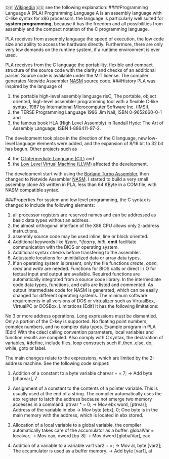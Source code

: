 :de: [Wikipedia](http://de.wikipedia.org/wiki/Programming_language_A)
:us: see the following explanation:
####Programming Language A (PLA) 
Programming Language A is an assembly language with C-like syntax for x86 processors. the language is particularly well suited for **system programming**, because it has the freedom and all possibilities from assembly and the compact notation of the C programming language.

PLA receives from assembly language the speed of execution, the low code size and ability to access the hardware directly. Furthermore, there are only very low demands on the runtime system, if a runtime environment is ever used.

PLA receives from the C language the portability, flexible and compact structure of the source code with the clarity and checks of an additional parser. Source code is available under the MIT license. The  compiler generates Netwide Assembler [NASM](http://www.nasm.us) source code.
###History
PLA was inspired by the language of 

1. the portable high-level assembly language risC, The portable, object oriented, high-level assembler programming tool with a flexible C-like syntax, 1987 by International Microcomputer Software Inc. (IMSI), 
2. the TERSE Programming Language 1996 Jim Nail, ISBN 0-9652660-0-1 and 
3. the famous book HLA (High Level Assembly) in Randall Hyde: The Art of Assembly Language, ISBN 1-886411-97-2. 

The development took place in the direction of the C language, new low-level language elements were added, and the expansion of 8/16 bit to 32 bit has begun. Other projects such as 

4. the [C Intermediate Language (CIL)](http://www.eecs.berkeley.edu/~necula/cil/) and 
5. the [Low Level Virtual Machine (LLVM)](http://llvm.org) affected the development. 

The development start with using the [Borland Turbo Assembler](http://en.wikipedia.org/wiki/Turbo_Assembler), then changed to Netwide Assembler [NASM](http://www.nasm.us). I started to build a very small assembly clone AS written in PLA, less than 64 KByte in a COM file, with NASM compatible syntax.

###Properties
For system and low level programming, the C syntax is changed to include the following elements:

1. all processor registers are reserved names and can be addressed as basic data types without an address.
2. the almost orthogonal interface of the X86 CPU allows only 2-address instructions.
3. assembly source code may be used inline, line or block oriented.
4. Additional keywords like *ifzero*, **ifcarry*, *inth*, **emit** facilitate communication with the BIOS or operating system.
5. Additional syntax checks before transfering to the assembler.
6. Adjustable locations for uninitialized data or array data types.
7. If an operating system is present, only the file functions *create*, *open*, *read* and *write* are needed.
Functions for BIOS calls or direct I / O for textual input and output are available.
Required functions are automatically integrated from a source code library.
In the intermediate code data types, functions, and calls are listed and commented.
As output intermediate code for NASM is generated, which can be easily changed for different operating systems.
The minimum software requirements in all versions of DOS or virtualizer such as VirtualBox, VirtualPC or DOSBox.
Limitations [Edit]
It has the following limitations:

No 3 or more address operations. Long expressions must be dismantled.
Only a portion of the C-key is supported.
No floating point numbers, complex numbers, and no complex data types.
Example program in PLA [Edit]
With the cdecl calling convention parameters, local variables and function results are compiled. Also comply with C syntax, the declaration of variables, #define, include files, loop constructs such if..then..else, do, while, goto or label.

The main changes relate to the expressions, which are limited by the 2-address machine. See the following code snippet:

1. Addition of a constant to a byte variable
charvar + = 7;
-> Add byte [charvar], 7

2. Assignment of a constant to the contents of a pointer variable. This is usually used at the end of a string. The compiler automatically uses the ebx register to latch the address because not emerge two memory accesses in a command.
ptrvar * = 0;
-> Mov ebx word, [ptrvar]; Address of the variable in ebx
-> Mov byte [ebx], 0; One byte is in the main memory with the address, which is located in ebx stored.

3. Allocation of a local variable to a global variable, the compiler automatically takes care of the accumulator as a buffer.
globalVar = localvar;
-> Mov eax, dword [bp-8]
-> Mov dword [globalVar], eax

4. Addition of a variable to a variable
var1 var2 + =;
-> Mov al, byte [var2]; The accumulator is used as a buffer memory.
-> Add byte [var1], al

